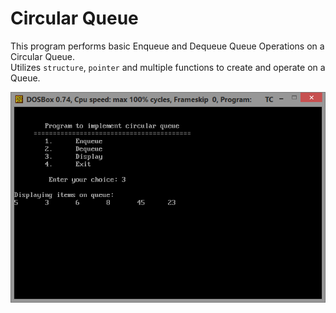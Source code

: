 # Circular Queue
  
This program performs basic Enqueue and Dequeue Queue Operations on a Circular Queue.  
Utilizes `structure`, `pointer` and multiple functions to create and operate on a Queue.  

![First Screenshot](https://github.com/LordZed400/Queue-Operation/blob/master/Circular%20Queue/Screenshots/Screenshot-2.png "Screenshot 1")
